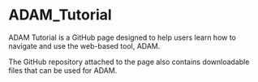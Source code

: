 # ADAM_Tutorial

ADAM Tutorial is a GitHub page designed to help users learn how to navigate and use the web-based tool, ADAM. 

The GitHub repository attached to the page also contains downloadable files that can be used for ADAM. 
